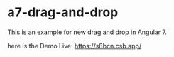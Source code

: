 # a7-drag-and-drop
This is an example for new drag and drop in Angular 7.

here is the Demo Live: https://s8bcn.csb.app/
